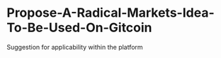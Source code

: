 # Propose-A-Radical-Markets-Idea-To-Be-Used-On-Gitcoin
Suggestion for applicability within the platform
